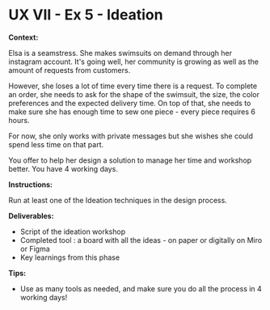 # UX VII - Ex 5 - Ideation

**Context:** 

Elsa is a seamstress. She makes swimsuits on demand through her instagram account. It's going well, her community is growing as well as the amount of requests from customers. 

However, she loses a lot of time every time there is a request. To complete an order, she needs to ask for the shape of the swimsuit, the size, the color preferences and the expected delivery time. On top of that, she needs to make sure she has enough time to sew one piece - every piece requires 6 hours. 

For now, she only works with private messages but she wishes she could spend less time on that part. 

You offer to help her design a solution to manage her time and workshop better. You have 4 working days.

**Instructions:** 

Run at least one of the Ideation techniques in the design process.

**Deliverables:** 

- Script of the ideation workshop
- Completed tool : a board with all the ideas - on paper or digitally on Miro or Figma
- Key learnings from this phase

**Tips:**

- Use as many tools as needed, and make sure you do all the process in 4 working days!